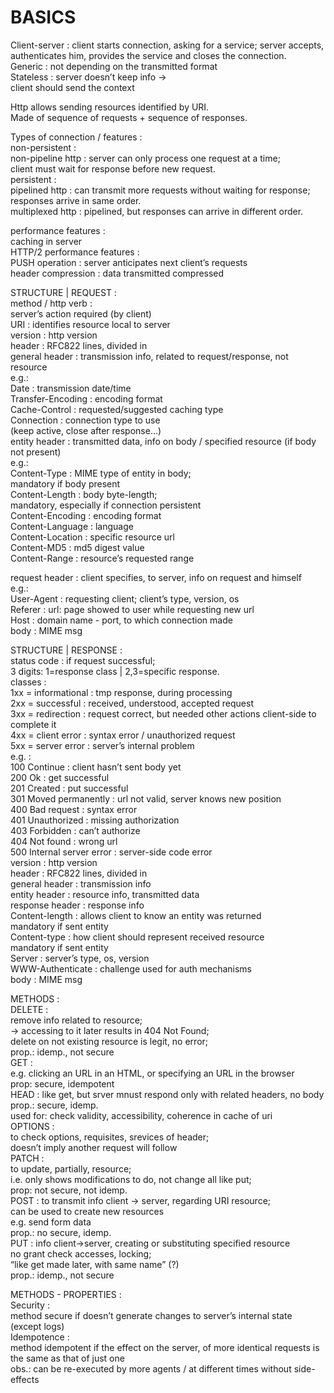 # BASICS  
  
  
Client-server	: client starts connection, asking for a service; server accepts, authenticates him, provides the service and closes the connection.  
Generic	: not depending on the transmitted format  
Stateless	: server doesn’t keep info ->   
		client should send the context  
  
Http allows sending resources identified by URI.  
Made of sequence of requests + sequence of responses.  
  
Types of connection / features :   
non-persistent :   
non-pipeline http	: server can only process one request at a time;  
	client must wait for response before new request.  
persistent	:   
pipelined http	: can transmit more requests without waiting for response;  
responses arrive in same order.  
multiplexed http	:  pipelined, but responses can arrive in different order.  
  
performance features :   
caching in server  
HTTP/2 performance features :   
PUSH operation	: server anticipates next client’s requests  
header compression	: data transmitted compressed  
  
STRUCTURE | REQUEST :   
method / http verb	:  
server’s action required (by client)  
URI		: identifies resource local to server  
version	: http version  
header	: RFC822 lines, divided in  
general header	: transmission info, related to request/response, not resource  
e.g.:  
Date			: transmission date/time  
Transfer-Encoding	: encoding format  
Cache-Control		: requested/suggested caching type  
Connection		: connection type to use  
(keep active, close after response…)  
entity header		: transmitted data, info on body / specified resource (if body not present)  
e.g.:  
Content-Type		: MIME type of entity in body;  
mandatory if body present  
Content-Length	: body byte-length;  
mandatory, especially if connection persistent  
Content-Encoding	: encoding format  
Content-Language	: language  
Content-Location	: specific resource url  
Content-MD5		: md5 digest value  
Content-Range	: resource’s requested range  
   
request header	: client specifies, to server, info on request and himself  
e.g.:  
User-Agent	: requesting client; client’s type, version, os  
Referer	: url: page showed to user while requesting new url  
Host		: domain name - port, to which connection made  
body		: MIME msg  
  
STRUCTURE | RESPONSE :   
status code	: if request successful;  
3 digits: 1=response class | 2,3=specific response.  
classes :   
1xx = informational	: tmp response, during processing  
2xx = successful	: received, understood, accepted request  
3xx = redirection	: request correct, but needed other actions client-side to complete it  
4xx = client error	: syntax error / unauthorized request  
5xx = server error	: server’s internal problem  
e.g. :   
100 Continue			: client hasn’t sent body yet  
200 Ok				: get successful  
201 Created			: put successful  
301 Moved permanently	: url not valid, server knows new position  
400 Bad request		: syntax error  
401 Unauthorized		: missing authorization  
403 Forbidden			: can’t authorize  
404 Not found			: wrong url  
500 Internal server error	:  server-side code error  
version	: http version  
header	: RFC822 lines, divided in  
general header	: transmission info  
entity header		: resource info, transmitted data  
response header	: response info  
Content-length	: allows client to know an entity was returned  
mandatory if sent entity  
Content-type		: how client should represent received resource  
mandatory if sent entity  
Server			: server’s type, os, version  
WWW-Authenticate	: challenge used for auth mechanisms  
body		: MIME msg  
  
METHODS :   
DELETE	:  
remove info related to resource;  
-> accessing to it later results in 404 Not Found;  
delete on not existing resource is legit, no error;  
prop.: idemp., not secure  
GET	:   
e.g. clicking an URL in an HTML, or specifying an URL in the browser  
prop: secure, idempotent  
HEAD	: like get, but srver mnust respond only with related headers, no body  
prop.: secure, idemp.  
used for: check validity, accessibility, coherence in cache of uri  
OPTIONS	:  
to check options, requisites, srevices of header;  
doesn’t imply another request will follow  
PATCH	:   
to update, partially, resource;  
i.e. only shows modifications to do, not change all like put;  
prop: not secure, not idemp.  
POST	: to transmit info client -> server, regarding URI resource;  
can be used to create new resources  
e.g. send form data  
prop.: no secure, idemp.  
PUT	: info client->server, creating or substituting specified resource  
no grant check accesses, locking;  
“like get made later, with same name” (?)  
prop.: idemp., not secure   
  
METHODS - PROPERTIES :   
Security	:   
method secure if doesn’t generate changes to server’s internal state  
(except logs)  
Idempotence	:   
method idempotent if the effect on the server, of more identical requests is the same as that of just one  
obs.: can be re-executed by more agents / at different times without side-effects  
